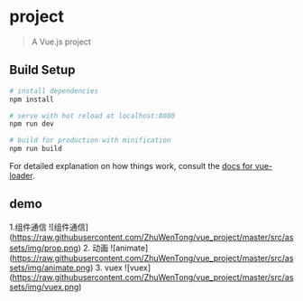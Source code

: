 # project

> A Vue.js project

## Build Setup

``` bash
# install dependencies
npm install

# serve with hot reload at localhost:8080
npm run dev

# build for production with minification
npm run build
```

For detailed explanation on how things work, consult the [docs for vue-loader](http://vuejs.github.io/vue-loader).

## demo
1.组件通信
![组件通信] (https://raw.githubusercontent.com/ZhuWenTong/vue_project/master/src/assets/img/prop.png)
2. 动画
![animate] (https://raw.githubusercontent.com/ZhuWenTong/vue_project/master/src/assets/img/animate.png)
3. vuex
![vuex] (https://raw.githubusercontent.com/ZhuWenTong/vue_project/master/src/assets/img/vuex.png)
